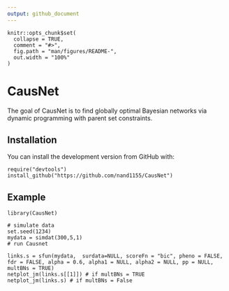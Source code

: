 ```yaml
---
output: github_document
---
```


<!-- README.md is generated from README.Rmd. Please edit that file -->

```{r, include = FALSE}
knitr::opts_chunk$set(
  collapse = TRUE,
  comment = "#>",
  fig.path = "man/figures/README-",
  out.width = "100%"
)
```

# CausNet

<!-- badges: start -->
<!-- badges: end -->

The goal of CausNet is to find globally optimal Bayesian networks via dynamic programming with parent set constraints.

## Installation

You can install the development version from GitHub with:

```{r installation, eval=FALSE}
require("devtools")
install_github("https://github.com/nand1155/CausNet")
```

## Example

```{r}
library(CausNet)

# simulate data
set.seed(1234)
mydata = simdat(300,5,1)
# run Causnet

links.s = sfun(mydata,  surdata=NULL, scoreFn = "bic", pheno = FALSE, fdr = FALSE, alpha = 0.6, alpha1 = NULL, alpha2 = NULL, pp = NULL, multBNs = TRUE)
netplot_jm(links.s[[1]]) # if multBNs = TRUE
netplot_jm(links.s) # if multBNs = False
```



